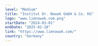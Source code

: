 ```yaml
---
level: "Medium"
title: "Institut Dr. Nowak GmbH & Co. KG"
logo: "www.limnowak.com.png"
startDate: "2024-03-01"
endDate: "2025-02-28"
link: "https://www.limnowak.com/"
country: "Germany"
---
```

